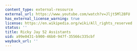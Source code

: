 ```yaml
---
content_type: external-resource
external_url: https://www.youtube.com/watch?v=Jljt5Ml28FU
has_external_license_warning: true
license: https://en.wikipedia.org/wiki/All_rights_reserved
status: ''
title: Ricky Jay 52 Assistants
uid: a99e0431-b900-46b0-947f-35566c335cbf
wayback_url: ''
---
```

